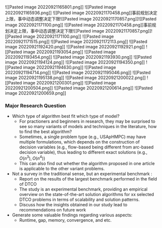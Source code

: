 ![[Pasted image 20220921165801.png]]
![[Pasted image 20220921165936.png]]
![[Pasted image 20220921170458.png]]事前规划决定上限，事中动态调整决定下限![[Pasted image 20220921170857.png]]![[Pasted image 20220921171100.png]]
![[Pasted image 20220921170458.png]]事前规划决定上限，事中动态调整决定下限![[Pasted image 20220921170857.png]]![[Pasted image 20220921171100.png]]
![[Pasted image 20220921171515.png]]
![[Pasted image 20220921172113.png]]
![[Pasted image 20220921192420.png]]
![[Pasted image 20220921192921.png]]
![[Pasted image 20220921193054.png]]
![[Pasted image 20220921193454.png]]
![[Pasted image 20220921193930.png]]
![[Pasted image 20220921194124.png]]
![[Pasted image 20220921194350.png]]
![[Pasted image 20220921194630.png]]
![[Pasted image 20220921194714.png]]
![[Pasted image 20220921195046.png]]
![[Pasted image 20220921195138.png]]
![[Pasted image 20220921200022.png]]
![[Pasted image 20220921200301.png]]
![[Pasted image 20220921200504.png]]
![[Pasted image 20220921200614.png]]
![[Pasted image 20220921200659.png]]


### Major Research Question
- Which type of algorithm best fit which type of model?
	- For practioners and beginners in research, they may be surprised to see so many variants of models and techniques in the literature, how to find the best algorithm?
	- Sometimes, a single problem type (e.g., USApHMPC) may have multiple formulations, which depends on the construction of decision variables (e.g., flow-based being different from arc-based decision variable), thus leading to different exact solutions (e.g., $O(n^3),O(n^4)$) 
	- This can also find out whether the algorithm proposed in one article is applicable to the other variant problems.
- Not a survey in the traditional sense, but an experimental benchmark :
	- Report on the results of the largest benchmark performed in the field of DTCO
	- The study is an experimental benchmark, providing an empirical overview on the state-of-the-art solution algorithms for xx selected DTCO problems in terms of scalability and solution patterns.
	- Discuss how the insights obtained in our study lead to recommendations on future work
- Generate some valuable findings regarding various aspects:
	- Runtime, gap, memory, convergence, and etc.

